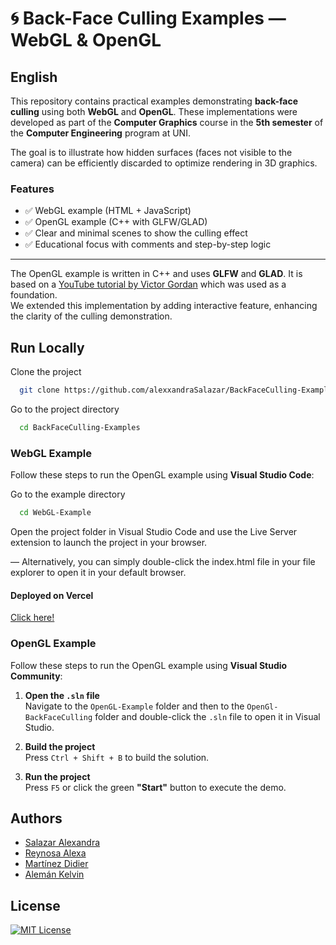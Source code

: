 # 🌀 Back-Face Culling Examples — WebGL & OpenGL

## English

This repository contains practical examples demonstrating **back-face culling** using both **WebGL** and **OpenGL**. These implementations were developed as part of the **Computer Graphics** course in the **5th semester** of the **Computer Engineering** program at UNI.

The goal is to illustrate how hidden surfaces (faces not visible to the camera) can be efficiently discarded to optimize rendering in 3D graphics.

### Features
- ✅ WebGL example (HTML + JavaScript)
- ✅ OpenGL example (C++ with GLFW/GLAD)
- ✅ Clear and minimal scenes to show the culling effect
- ✅ Educational focus with comments and step-by-step logic

---


The OpenGL example is written in C++ and uses **GLFW** and **GLAD**. It is based on a [YouTube tutorial by Victor Gordan](https://youtu.be/BA6aR_5C_BM?si=ObZmexmkkVqcxuPo) which was used as a foundation.  
We extended this implementation by adding interactive feature, enhancing the clarity of the culling demonstration.


## Run Locally

Clone the project

```bash
  git clone https://github.com/alexxandraSalazar/BackFaceCulling-Examples.git
```

Go to the project directory

```bash
  cd BackFaceCulling-Examples
```


### WebGL Example
Follow these steps to run the OpenGL example using **Visual Studio Code**:


Go to the example directory

```bash
  cd WebGL-Example
```

Open the project folder in Visual Studio Code and use the Live Server extension to launch the project in your browser.

— Alternatively, you can simply double-click the index.html file in your file explorer to open it in your default browser.

#### Deployed on Vercel

[Click here!](https://back-face-culling-examples.vercel.app/)


### OpenGL Example
Follow these steps to run the OpenGL example using **Visual Studio Community**:


1. **Open the `.sln` file**  
   Navigate to the `OpenGL-Example` folder and then to the `OpenGl-BackFaceCulling` folder and double-click the `.sln` file to open it in Visual Studio.

2. **Build the project**  
   Press `Ctrl + Shift + B` to build the solution.

3. **Run the project**  
   Press `F5` or click the green **"Start"** button to execute the demo.
## Authors

- [Salazar Alexandra](https://github.com/alexxandraSalazar)
- [Reynosa Alexa](https://github.com/aaalexa)
- [Martínez Didier](https://github.com/DYoussefMM)
- [Alemán Kelvin](https://github.com/kianaleman)


## License  
[![MIT License](https://img.shields.io/badge/License-MIT-green.svg)](https://choosealicense.com/licenses/mit/)  





